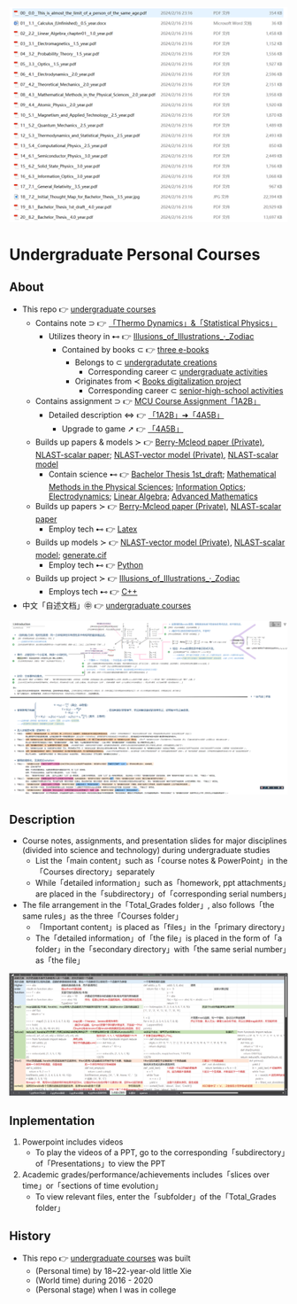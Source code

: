 ![fig](https://raw.githubusercontent.com/ChenZhu-Xie/undergraduate_courses/master/img/courses_science_notes.png "Science courses - Learning Notes")

# Undergraduate Personal Courses

## About
* This repo 👉 [undergraduate courses](https://github.com/ChenZhu-Xie/undergraduate_courses)
    * Contains note ⊃ 👉 [「Thermo Dynamics」&「Statistical Physics」](https://github.com/ChenZhu-Xie/undergraduate_courses/tree/master/03__2.1__Courses_Science\12__5.3__Email_exchange_with「Thermodynamics_and_Statistical_Physics」teacher_Li_Nan__2.5_year)
        * Utilizes theory in ⊷ 👉 [Illusions_of_Illustrations_·_Zodiac](https://github.com/ChenZhu-Xie/3_books_with_cpp/tree/master/cpp_codes_for_book2『Illusions_of_Illustrations_·_Zodiac』)
            * Contained by books ⊂ 👉 [three e-books](https://github.com/ChenZhu-Xie/3_books_with_cpp)
                * Belongs to ⊂ [undergradutate creations](https://github.com/ChenZhu-Xie/undergraduate_activities/tree/master/06__3.1__Self_Creations)
                    * Corresponding career ⊂ [undergraduate activities](https://github.com/ChenZhu-Xie/undergraduate_activities)
                * Originates from ≺ [Books digitalization project](https://github.com/ChenZhu-Xie/senior-high-school_activities/tree/master/4__6.2__Books_digitalization_project__3.0_year)
                    * Corresponding career ⊂ [senior-high-school activities](https://github.com/ChenZhu-Xie/senior-high-school_activities)
    * Contains assignment ⊃ 👉 [MCU Course Assignment「1A2B」](https://github.com/ChenZhu-Xie/undergraduate_courses/tree/master/04__2.2__Courses_Engineering/4__7.1__Micro_Control_Unit_(MCU)__3.5_year)
        * Detailed description ⇔ 👉 [「1A2B」➜「4A5B」](https://github.com/ChenZhu-Xie/1A2B_3C_4A5B)
            * Upgrade to game ➚ 👉 [「4A5B」](https://github.com/ChenZhu-Xie/1A2B_3C_4A5B/tree/master/Xcz%20-%20从1阶到9阶的10维解密游戏_v1.03_Beta.cpp)
    * Builds up papers & models ≻ 👉 [Berry-Mcleod paper (Private)](https://github.com/ChenZhu-Xie/Berry_Mcleod_paper__private), [NLAST-scalar paper](https://github.com/ChenZhu-Xie/NLAST_scalar_paper__private); [NLAST-vector model (Private)](https://github.com/ChenZhu-Xie/NLAST_private), [NLAST-scalar model](https://github.com/ChenZhu-Xie/NLAST)
        * Contain science ⊷ 👉 [Bachelor Thesis 1st_draft](https://github.com/ChenZhu-Xie/undergraduate_courses/tree/master/03__2.1__Courses_Science/18__7.2__Bachelor_Thesis__3.5_year/2.毕业论文_初稿.pdf); [Mathematical Methods in the Physical Sciences](https://github.com/ChenZhu-Xie/undergraduate_courses/tree/master/03__2.1__Courses_Science/08__4.3__Mathematical_Methods_in_the_Physical_Sciences__2.0_year.pdf); [Information Optics](https://github.com/ChenZhu-Xie/undergraduate_courses/tree/master/03__2.1__Courses_Science/16__6.3__Information_Optics__3.0_year.pdf); [Electrodynamics](https://github.com/ChenZhu-Xie/undergraduate_courses/tree/master/03__2.1__Courses_Science/06__4.1__Electrodynamics__2.0_year.pdf); [Linear Algebra](https://github.com/ChenZhu-Xie/undergraduate_courses/tree/master/03__2.1__Courses_Science/02__2.2__Linear_Algebra_chapter01__1.0_year.pdf); [Advanced Mathematics](https://github.com/ChenZhu-Xie/undergraduate_courses/tree/master/03__2.1__Courses_Science/01__1.1__Calculus_(Unfinished)__0.5_year.docx)
    * Builds up papers ≻ 👉 [Berry-Mcleod paper (Private)](https://github.com/ChenZhu-Xie/Berry_Mcleod_paper__private), [NLAST-scalar paper](https://github.com/ChenZhu-Xie/NLAST_scalar_paper__private)
        * Employ tech ⊷ 👉 [Latex](https://github.com/ChenZhu-Xie/undergraduate_courses/tree/master/04__2.2__Courses_Engineering/5__8.1__My_Latex_1st_try)
    * Builds up models ≻ 👉 [NLAST-vector model (Private)](https://github.com/ChenZhu-Xie/NLAST_private), [NLAST-scalar model](https://github.com/ChenZhu-Xie/NLAST); [generate.cif](https://gitee.com/ChenZhu-Xie/generate.cif)
        * Employ tech ⊷ 👉 [Python](https://github.com/ChenZhu-Xie/undergraduate_courses/tree/master/04__2.2__Courses_Engineering/6__8.2__Python_Self-study__4.0_year.xlsm)
    * Builds up project ≻ 👉 [Illusions_of_Illustrations_·_Zodiac](https://github.com/ChenZhu-Xie/3_books_with_cpp/tree/master/cpp_codes_for_book2『Illusions_of_Illustrations_·_Zodiac』)
        * Employs tech ⊷ 👉 [C++](https://github.com/ChenZhu-Xie/undergraduate_courses/tree/master/04__2.2__Courses_Engineering/0__1.1__C++_Programming__0.5_year)
* 中文「自述文档」㊥ 👉 [undergraduate courses](https://github.com/ChenZhu-Xie/undergraduate_courses)

![fig](https://raw.githubusercontent.com/ChenZhu-Xie/undergraduate_courses/master/img/GR_OneNote.png "General Relativity - OneNote")

## Description
* Course notes, assignments, and presentation slides for major disciplines (divided into science and technology) during undergraduate studies
    * List the「main content」such as「course notes & PowerPoint」in the「Courses directory」separately
    * While「detailed information」such as「homework, ppt attachments」are placed in the「subdirectory」of「corresponding serial numbers」
* The file arrangement in the「Total_Grades folder」, also follows「the same rules」as the three「Courses folder」
    * 「Important content」is placed as「files」in the「primary directory」
    * The「detailed information」of「the file」is placed in the form of「a folder」in the「secondary directory」with「the same serial number」as「the file」

![fig](https://raw.githubusercontent.com/ChenZhu-Xie/undergraduate_courses/master/img/Python_Self-study.png "Python - Self-Learning Notes")

## Inplementation
1. Powerpoint includes videos
    * To play the videos of a PPT, go to the corresponding「subdirectory」of「Presentations」to view the PPT
2. Academic grades/performance/achievements includes「slices over time」or「sections of time evolution」
    * To view relevant files, enter the「subfolder」of the「Total_Grades folder」

## History
* This repo 👉 [undergraduate courses](https://github.com/ChenZhu-Xie/undergraduate_courses) was built
    * (Personal time) by 18~22-year-old little Xie
    * (World time) during 2016 - 2020
    * (Personal stage) when I was in college


<!-- ## Software Architecture
Software architecture description

## Installation

1.  xxxx
2.  xxxx
3.  xxxx

## Instructions

1.  xxxx
2.  xxxx
3.  xxxx

## Contribution

1.  Fork the repository
2.  Create Feat_xxx branch
3.  Commit your code
4.  Create Pull Request


## Gitee Feature

1.  You can use Readme\_XXX.md to support different languages, such as Readme\_en.md, Readme\_zh.md
2.  Gitee blog [blog.gitee.com](https://blog.gitee.com)
3.  Explore open source project [https://gitee.com/explore](https://gitee.com/explore)
4.  The most valuable open source project [GVP](https://gitee.com/gvp)
5.  The manual of Gitee [https://gitee.com/help](https://gitee.com/help)
6.  The most popular members  [https://gitee.com/gitee-stars/](https://gitee.com/gitee-stars/) -->
